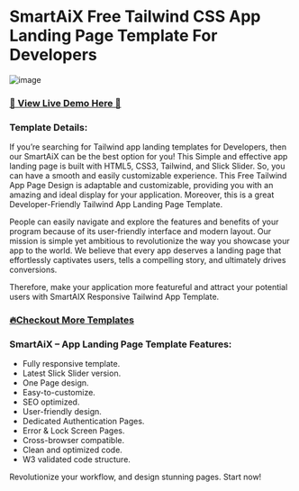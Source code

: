 # SmartAiX Free Tailwind CSS App Landing Page Template For Developers

![image](https://github.com/DesignToCodes/SmartAiX-Free-Tailwind-CSS-App-Landing-Page-Template-For-Developers/assets/81785311/1caed03a-87fd-422e-a27a-abb477ebdc06)


### [ 🚀 View Live Demo Here 🚀 ](https://designtocodes.com/product/smartaix-free-tailwind-css-app-landing-page-template/)

### Template Details:
If you’re searching for Tailwind app landing templates for Developers, then our SmartAiX can be the best option for you! This Simple and effective app landing page is built with HTML5, CSS3, Tailwind, and Slick Slider. So, you can have a smooth and easily customizable experience.
This Free Tailwind App Page Design is adaptable and customizable, providing you with an amazing and ideal display for your application. Moreover, this is a great Developer-Friendly Tailwind App Landing Page Template.

People can easily navigate and explore the features and benefits of your program because of its user-friendly interface and modern layout. Our mission is simple yet ambitious to revolutionize the way you showcase your app to the world. We believe that every app deserves a landing page that effortlessly captivates users, tells a compelling story, and ultimately drives conversions.

Therefore, make your application more featureful and attract your potential users with SmartAIX Responsive Tailwind App Template.



###  [🔥Checkout More Templates ](https://designtocodes.com/)

### SmartAiX – App Landing Page Template Features:
 
+ Fully responsive template.
+ Latest Slick Slider version.
+ One Page design.
+ Easy-to-customize.
+ SEO optimized.
+ User-friendly design.
+ Dedicated Authentication Pages.
+ Error & Lock Screen Pages.
+ Cross-browser compatible.
+ Clean and optimized code.
+ W3 validated code structure.

Revolutionize your workflow, and design stunning pages. Start now!
